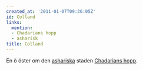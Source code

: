 ```yaml
---
created_at: '2011-01-07T09:36:05Z'
id: Colland
links:
  mention:
  - Chadarians hopp
  - asharisk
title: Colland
---
```


En ö öster om den [ashariska] staden [Chadarians hopp].

  [ashariska]: asharisk
  [Chadarians hopp]: Chadarians_hopp